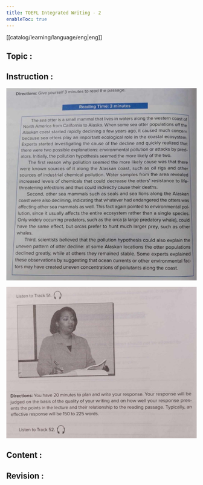 ```yaml
---
title: TOEFL Integrated Writing - 2
enableToc: true
---
```

[[catalog/learning/language/eng|eng]]

## Topic : 

## Instruction :
![](images/english/TOEFL_Integrated_Writing_1_1.jpg)    

![](images/english/TOEFL_Integrated_Writing_1_2.jpg)    

## Content : 

## Revision :